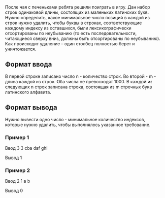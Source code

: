 После чая с печеньками ребята решили поиграть в игру. Дан набор строк одинаковой длины, состоящих из маленьких латинских букв. Нужно определить, какое минимальное число позиций в каждой из строк нужно удалить, чтобы буквы в строках, соответствующие каждому индексу из оставшихся, были лексикографически отсортированы по неубыванию (то есть последовательности, читающиеся сверху вниз, должны быть отсортированы по неубыванию).
Как происходит удаление – один столбец полностью берет и уничтожается.

## Формат ввода

В первой строке записано число n - количество строк.
Во второй - m - длина каждой из строк.
Оба числа не превосходят 1000.
В каждой из следующих n строк записана строка, состоящая из m строчных букв латинского алфавита.

## Формат вывода

Нужно вывести одно число - минимальное количество индексов, которые нужно удалить, чтобы выполнялось указанное требование.

### Пример 1

Ввод
3
3
cba
daf
ghi

Вывод
1

### Пример 2

Ввод
2
1
a
b

Вывод
0
